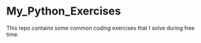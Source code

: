 # My_Python_Exercises
 This repo contains some common coding exercises that I solve during free time.
